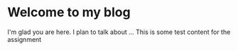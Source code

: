 # Welcome to my blog

I'm glad you are here. I plan to talk about ...
This is some test content for the assignment
